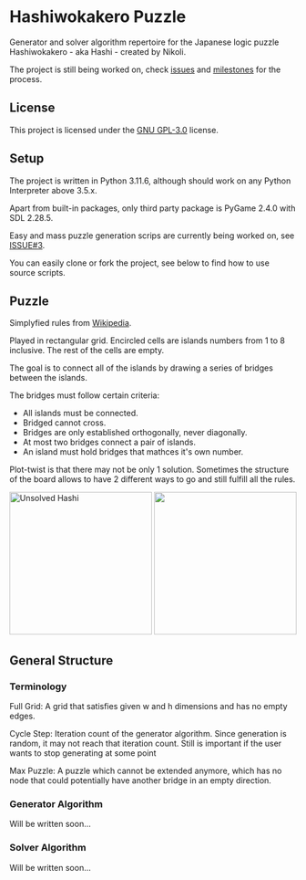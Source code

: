 # Hashiwokakero Puzzle

Generator and solver algorithm repertoire for the Japanese logic puzzle Hashiwokakero - aka Hashi - created by Nikoli.

The project is still being worked on, check [issues](https://github.com/ErtyumPX/hashiwokakero/issues) and [milestones](https://github.com/ErtyumPX/hashiwokakero/milestones) for the process.

## License

This project is licensed under the [GNU GPL-3.0](https://github.com/ErtyumPX/hashiwokakero/blob/main/LICENSE) license.

## Setup

The project is written in Python 3.11.6, although should work on any Python Interpreter above 3.5.x.

Apart from built-in packages, only third party package is PyGame 2.4.0 with SDL 2.28.5.

Easy and mass puzzle generation scrips are currently being worked on, see [ISSUE#3](https://github.com/ErtyumPX/hashiwokakero/issues/3).

You can easily clone or fork the project, see below to find how to use source scripts.

## Puzzle

Simplyfied rules from [Wikipedia](https://en.wikipedia.org/wiki/Hashiwokakero).

Played in rectangular grid. Encircled cells are islands numbers from 1 to 8 inclusive. The rest of the cells are empty.

The goal is to connect all of the islands by drawing a series of bridges between the islands. 

The bridges must follow certain criteria:
- All islands must be connected.
- Bridged cannot cross.
- Bridges are only established orthogonally, never diagonally.
- At most two bridges connect a pair of islands.
- An island must hold bridges that mathces it's own number.

Plot-twist is that there may not be only 1 solution. Sometimes the structure of the board allows to have 2 different ways to go and still fulfill all the rules.

<img src="https://github.com/ErtyumPX/hashiwokakero/assets/49292808/d4093342-5ae5-43e2-8fda-da4ad8901cec" width="250" height="250" title="Unsolved Hashi">
<img src="https://github.com/ErtyumPX/hashiwokakero/assets/49292808/3e6096df-abb5-4f02-a41e-70d7056f9337" width="250" height="250 title="Solved Hashi">

## General Structure

### Terminology

Full Grid: A grid that satisfies given w and h dimensions and has no empty edges.

Cycle Step: Iteration count of the generator algorithm. Since generation is random, 
it may not reach that iteration count. Still is important if the user wants to stop 
generating at some point

Max Puzzle: A puzzle which cannot be extended anymore, which has no node that could 
potentially have another bridge in an empty direction.

### Generator Algorithm

Will be written soon...

### Solver Algorithm

Will be written soon...

